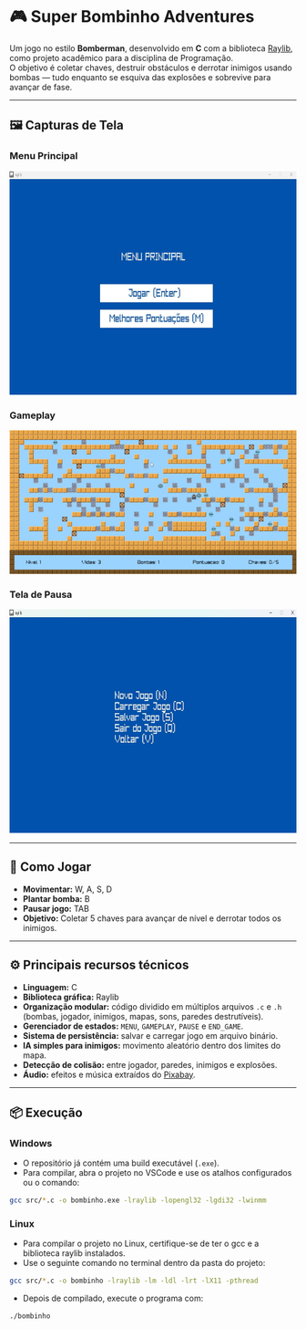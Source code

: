 # 🎮 Super Bombinho Adventures

Um jogo no estilo **Bomberman**, desenvolvido em **C** com a biblioteca [Raylib](https://www.raylib.com/), como projeto acadêmico para a disciplina de Programação.  
O objetivo é coletar chaves, destruir obstáculos e derrotar inimigos usando bombas — tudo enquanto se esquiva das explosões e sobrevive para avançar de fase.

---

## 🖼️ Capturas de Tela

### Menu Principal
<img src="images/menu.jpg" alt="Menu Principal" width="785" height="392" />

### Gameplay
![Gameplay](images/bomberman.gif)

### Tela de Pausa
<img src="images/pause.jpg" alt="Tela de Pausa" width="785" height="392" />

---

## 🚀 Como Jogar
- **Movimentar:** W, A, S, D  
- **Plantar bomba:** B  
- **Pausar jogo:** TAB  
- **Objetivo:** Coletar 5 chaves para avançar de nível e derrotar todos os inimigos.

---

## ⚙️ Principais recursos técnicos
- **Linguagem:** C
- **Biblioteca gráfica:** Raylib
- **Organização modular:** código dividido em múltiplos arquivos `.c` e `.h` (bombas, jogador, inimigos, mapas, sons, paredes destrutíveis).
- **Gerenciador de estados:** `MENU`, `GAMEPLAY`, `PAUSE` e `END_GAME`.
- **Sistema de persistência:** salvar e carregar jogo em arquivo binário.
- **IA simples para inimigos:** movimento aleatório dentro dos limites do mapa.
- **Detecção de colisão:** entre jogador, paredes, inimigos e explosões.
- **Áudio:** efeitos e música extraídos do [Pixabay](https://pixabay.com/).

---

## 📦 Execução

### Windows
- O repositório já contém uma build executável (`.exe`).
- Para compilar, abra o projeto no VSCode e use os atalhos configurados ou o comando:

```bash
gcc src/*.c -o bombinho.exe -lraylib -lopengl32 -lgdi32 -lwinmm
```

### Linux
- Para compilar o projeto no Linux, certifique-se de ter o gcc e a biblioteca raylib instalados.
- Use o seguinte comando no terminal dentro da pasta do projeto:
```bash
gcc src/*.c -o bombinho -lraylib -lm -ldl -lrt -lX11 -pthread
```
- Depois de compilado, execute o programa com: 
```bash
./bombinho
```


